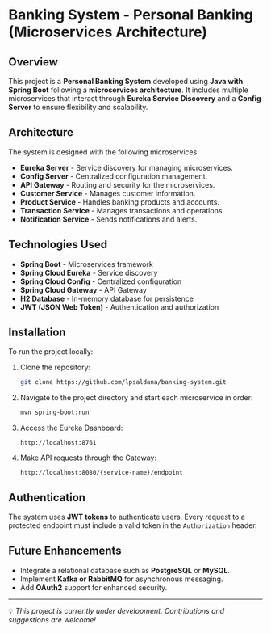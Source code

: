 # Banking System - Personal Banking (Microservices Architecture)

## Overview
This project is a **Personal Banking System** developed using **Java with Spring Boot** following a **microservices architecture**. It includes multiple microservices that interact through **Eureka Service Discovery** and a **Config Server** to ensure flexibility and scalability.

## Architecture
The system is designed with the following microservices:

- **Eureka Server** - Service discovery for managing microservices.
- **Config Server** - Centralized configuration management.
- **API Gateway** - Routing and security for the microservices.
- **Customer Service** - Manages customer information.
- **Product Service** - Handles banking products and accounts.
- **Transaction Service** - Manages transactions and operations.
- **Notification Service** - Sends notifications and alerts.

## Technologies Used
- **Spring Boot** - Microservices framework
- **Spring Cloud Eureka** - Service discovery
- **Spring Cloud Config** - Centralized configuration
- **Spring Cloud Gateway** - API Gateway
- **H2 Database** - In-memory database for persistence
- **JWT (JSON Web Token)** - Authentication and authorization

## Installation
To run the project locally:

1. Clone the repository:
   ```sh
   git clone https://github.com/lpsaldana/banking-system.git
   ```
2. Navigate to the project directory and start each microservice in order:
   ```sh
   mvn spring-boot:run
   ```
3. Access the Eureka Dashboard:
   ```
   http://localhost:8761
   ```
4. Make API requests through the Gateway:
   ```
   http://localhost:8080/{service-name}/endpoint
   ```

## Authentication
The system uses **JWT tokens** to authenticate users. Every request to a protected endpoint must include a valid token in the `Authorization` header.

## Future Enhancements
- Integrate a relational database such as **PostgreSQL** or **MySQL**.
- Implement **Kafka or RabbitMQ** for asynchronous messaging.
- Add **OAuth2** support for enhanced security.

---

💡 *This project is currently under development. Contributions and suggestions are welcome!*
